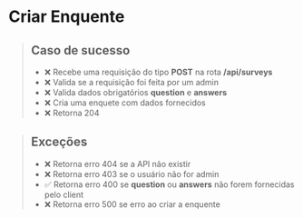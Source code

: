 # Criar Enquente

> ## Caso de sucesso
> - ❌ Recebe uma requisição do tipo **POST** na rota **/api/surveys** 
> - ❌ Valida se a requisição foi feita por um admin
> - ❌ Valida dados obrigatórios **question** e **answers**
> - ❌ Cria uma enquete com dados fornecidos
> - ❌ Retorna 204 

> ## Exceções
> - ❌ Retorna erro 404 se a API não existir
> - ❌ Retorna erro 403 se o usuário não for admin
> - ✅ Retorna erro 400 se **question** ou **answers** não forem fornecidas pelo client
> - ❌ Retorna erro 500 se erro ao criar a enquente